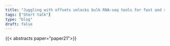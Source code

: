 ```yaml
---
title: "Juggling with offsets unlocks bulk RNA-seq tools for fast and scalable differential usage and aberrant splicing analyses"
tags: ["Short talk"]
type: "blog"
draft: false
---
```


{{< abstracts paper="paper21">}}


